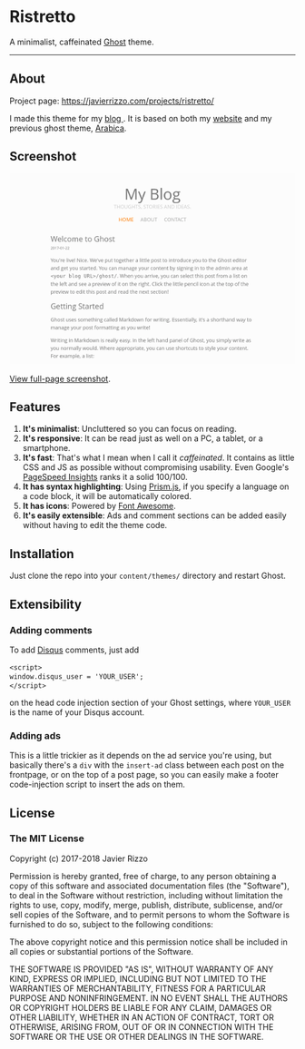 # Ristretto

A minimalist, caffeinated [Ghost](https://ghost.org/) theme.

---

## About

Project page: https://javierrizzo.com/projects/ristretto/

I made this theme for my [ blog ](https://javierrizzo.com/blog/). It is based on
both my [website](https://javierrizzo.com/) and my previous ghost theme,
[Arabica](http://thedarkroast.com/arabica/).


## Screenshot

![Preview](img/screenshot-thumb.png)

[View full-page screenshot](img/screenshot-full.png).

## Features

1. **It's minimalist**: Uncluttered so you can focus on reading.
2. **It's responsive**: It can be read just as well on a PC, a tablet, or a
smartphone.
3. **It's fast**: That's what I mean when I call it *caffeinated*. It contains
as little CSS and JS as possible without compromising usability. Even Google's
[PageSpeed Insights](https://developers.google.com/speed/pagespeed/insights/)
ranks it a solid 100/100.
4. **It has syntax highlighting**: Using [Prism.js](http://prismjs.com/), if you
specify a language on a code block, it will be automatically colored.
5. **It has icons**: Powered by [Font Awesome](http://fontawesome.io/).
6. **It's easily extensible**: Ads and comment sections can be added easily
without having to edit the theme code.

## Installation

Just clone the repo into your `content/themes/` directory and restart Ghost.

## Extensibility

### Adding comments

To add <a href="https://disqus.com/">Disqus</a> comments, just add

```
<script>
window.disqus_user = 'YOUR_USER';
</script>
```

on the head code injection section of your Ghost settings, where `YOUR_USER` is
the name of your Disqus account.

### Adding ads

This is a little trickier as it depends on the ad service you're using, but
basically there's a `div` with the `insert-ad` class between each post on the
frontpage, or on the top of a post page, so you can easily make a footer
code-injection script to insert the ads on them.

## License

### The MIT License

Copyright (c) 2017-2018 Javier Rizzo

Permission is hereby granted, free of charge, to any person obtaining a copy
of this software and associated documentation files (the "Software"), to deal
in the Software without restriction, including without limitation the rights
to use, copy, modify, merge, publish, distribute, sublicense, and/or sell
copies of the Software, and to permit persons to whom the Software is
furnished to do so, subject to the following conditions:

The above copyright notice and this permission notice shall be included in
all copies or substantial portions of the Software.

THE SOFTWARE IS PROVIDED "AS IS", WITHOUT WARRANTY OF ANY KIND, EXPRESS OR
IMPLIED, INCLUDING BUT NOT LIMITED TO THE WARRANTIES OF MERCHANTABILITY,
FITNESS FOR A PARTICULAR PURPOSE AND NONINFRINGEMENT. IN NO EVENT SHALL THE
AUTHORS OR COPYRIGHT HOLDERS BE LIABLE FOR ANY CLAIM, DAMAGES OR OTHER
LIABILITY, WHETHER IN AN ACTION OF CONTRACT, TORT OR OTHERWISE, ARISING FROM,
OUT OF OR IN CONNECTION WITH THE SOFTWARE OR THE USE OR OTHER DEALINGS IN
THE SOFTWARE.
